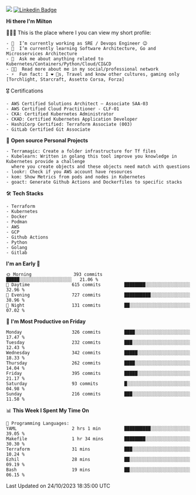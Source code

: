 ![](https://komarev.com/ghpvc/?username=miltlima&color=blueviolet) [![Linkedin Badge](https://img.shields.io/badge/-LinkedIn-blue?style=flat-square&logo=Linkedin&logoColor=white&link=https://www.linkedin.com/in/miltonlimaj/)](https://www.linkedin.com/in/miltonlimaj/)


     
**Hi there I'm Milton**

👨🏽‍💻 This is the place where I you can view my short profile:
```text
- 🔭  I’m currently working as SRE / Devops Engineer 😉
- 🌱  I’m currently learning Software Architecture, Go and Microsservices Architecture
- 💬  Ask me about anything related to Kubernetes/Containers/Python/Cloud/CI&CD
- 👨‍💻  Read more about me in my social/professional network
- ⚡  Fun fact: I ❤️ 🐶s, Travel and know other cultures, gaming only [Torchlight, Starcraft, Assetto Corsa, Forza]
```
🎖 Certifications
```text
- AWS Certified Solutions Architect – Associate SAA-03
- AWS Certified Cloud Practitioner - CLF-01
- CKA: Certified Kubernetes Administrator
- CKAD: Certified Kubernetes Application Developer
- HashiCorp Certified: Terraform Associate (003)
- GitLab Certified Git Associate
```
📐 **Open source Personal Projects**

```text
- Terramagic: Create a folder infrastructure for Tf files
- Kubelearn: Written in golang this tool improve you knowledge in Kubernetes provide a challenge
  where you create objects and these objects need match with questions
- lookr: Check if you AWS account have resources
- kom: Show Metrics from pods and nodes in Kubernetes
- goact: Generate Github Actions and Dockerfiles to specific stacks
```
🛠 **Tech Stacks**

```text
- Terraform
- Kubernetes
- Docker
- Podman
- AWS
- GCP
- Github Actions
- Python
- Golang
- Gitlab
```         

<!--START_SECTION:waka-->
**I'm an Early 🐤** 

```text
🌞 Morning                393 commits         █████░░░░░░░░░░░░░░░░░░░░   21.06 % 
🌆 Daytime                615 commits         ████████░░░░░░░░░░░░░░░░░   32.96 % 
🌃 Evening                727 commits         ██████████░░░░░░░░░░░░░░░   38.96 % 
🌙 Night                  131 commits         ██░░░░░░░░░░░░░░░░░░░░░░░   07.02 % 
```
📅 **I'm Most Productive on Friday** 

```text
Monday                   326 commits         ████░░░░░░░░░░░░░░░░░░░░░   17.47 % 
Tuesday                  232 commits         ███░░░░░░░░░░░░░░░░░░░░░░   12.43 % 
Wednesday                342 commits         █████░░░░░░░░░░░░░░░░░░░░   18.33 % 
Thursday                 262 commits         ████░░░░░░░░░░░░░░░░░░░░░   14.04 % 
Friday                   395 commits         █████░░░░░░░░░░░░░░░░░░░░   21.17 % 
Saturday                 93 commits          █░░░░░░░░░░░░░░░░░░░░░░░░   04.98 % 
Sunday                   216 commits         ███░░░░░░░░░░░░░░░░░░░░░░   11.58 % 
```


📊 **This Week I Spent My Time On** 

```text
💬 Programming Languages: 
YAML                     2 hrs 1 min         ██████████░░░░░░░░░░░░░░░   39.05 % 
Makefile                 1 hr 34 mins        ████████░░░░░░░░░░░░░░░░░   30.30 % 
Terraform                31 mins             ███░░░░░░░░░░░░░░░░░░░░░░   10.24 % 
Ezhil                    28 mins             ██░░░░░░░░░░░░░░░░░░░░░░░   09.19 % 
Bash                     19 mins             ██░░░░░░░░░░░░░░░░░░░░░░░   06.15 % 
```


 Last Updated on 24/10/2023 18:35:00 UTC
<!--END_SECTION:waka-->
